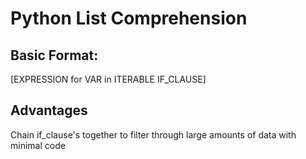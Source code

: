 # Python List Comprehension

## Basic Format:

[EXPRESSION for VAR in ITERABLE IF_CLAUSE]

## Advantages

Chain if_clause's together to filter through large amounts of data with minimal code
